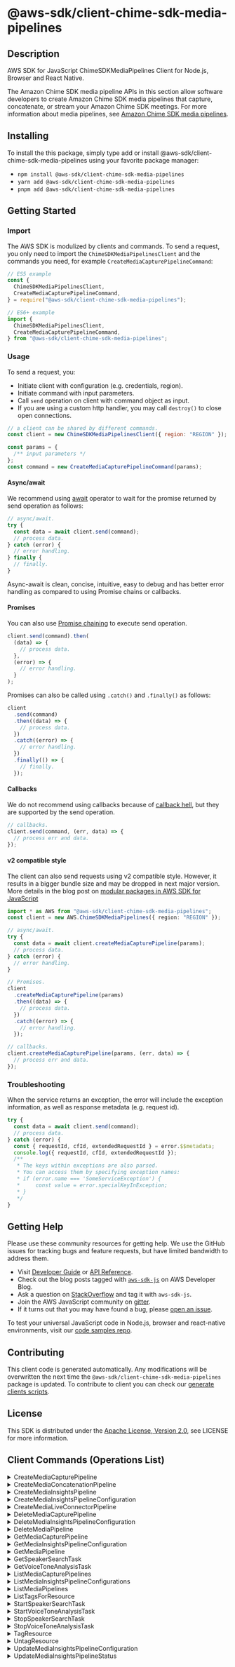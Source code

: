 <!-- generated file, do not edit directly -->

# @aws-sdk/client-chime-sdk-media-pipelines

## Description

AWS SDK for JavaScript ChimeSDKMediaPipelines Client for Node.js, Browser and React Native.

<p>The Amazon Chime SDK media pipeline APIs in this section allow software developers to
create Amazon Chime SDK media pipelines that capture, concatenate, or stream your Amazon Chime SDK meetings. For more information about media pipelines, see <a href="https://docs.aws.amazon.com/chime-sdk/latest/APIReference/API_Operations_Amazon_Chime_SDK_Media_Pipelines.html">Amazon Chime SDK media pipelines</a>. </p>

## Installing

To install the this package, simply type add or install @aws-sdk/client-chime-sdk-media-pipelines
using your favorite package manager:

- `npm install @aws-sdk/client-chime-sdk-media-pipelines`
- `yarn add @aws-sdk/client-chime-sdk-media-pipelines`
- `pnpm add @aws-sdk/client-chime-sdk-media-pipelines`

## Getting Started

### Import

The AWS SDK is modulized by clients and commands.
To send a request, you only need to import the `ChimeSDKMediaPipelinesClient` and
the commands you need, for example `CreateMediaCapturePipelineCommand`:

```js
// ES5 example
const {
  ChimeSDKMediaPipelinesClient,
  CreateMediaCapturePipelineCommand,
} = require("@aws-sdk/client-chime-sdk-media-pipelines");
```

```ts
// ES6+ example
import {
  ChimeSDKMediaPipelinesClient,
  CreateMediaCapturePipelineCommand,
} from "@aws-sdk/client-chime-sdk-media-pipelines";
```

### Usage

To send a request, you:

- Initiate client with configuration (e.g. credentials, region).
- Initiate command with input parameters.
- Call `send` operation on client with command object as input.
- If you are using a custom http handler, you may call `destroy()` to close open connections.

```js
// a client can be shared by different commands.
const client = new ChimeSDKMediaPipelinesClient({ region: "REGION" });

const params = {
  /** input parameters */
};
const command = new CreateMediaCapturePipelineCommand(params);
```

#### Async/await

We recommend using [await](https://developer.mozilla.org/en-US/docs/Web/JavaScript/Reference/Operators/await)
operator to wait for the promise returned by send operation as follows:

```js
// async/await.
try {
  const data = await client.send(command);
  // process data.
} catch (error) {
  // error handling.
} finally {
  // finally.
}
```

Async-await is clean, concise, intuitive, easy to debug and has better error handling
as compared to using Promise chains or callbacks.

#### Promises

You can also use [Promise chaining](https://developer.mozilla.org/en-US/docs/Web/JavaScript/Guide/Using_promises#chaining)
to execute send operation.

```js
client.send(command).then(
  (data) => {
    // process data.
  },
  (error) => {
    // error handling.
  }
);
```

Promises can also be called using `.catch()` and `.finally()` as follows:

```js
client
  .send(command)
  .then((data) => {
    // process data.
  })
  .catch((error) => {
    // error handling.
  })
  .finally(() => {
    // finally.
  });
```

#### Callbacks

We do not recommend using callbacks because of [callback hell](http://callbackhell.com/),
but they are supported by the send operation.

```js
// callbacks.
client.send(command, (err, data) => {
  // process err and data.
});
```

#### v2 compatible style

The client can also send requests using v2 compatible style.
However, it results in a bigger bundle size and may be dropped in next major version. More details in the blog post
on [modular packages in AWS SDK for JavaScript](https://aws.amazon.com/blogs/developer/modular-packages-in-aws-sdk-for-javascript/)

```ts
import * as AWS from "@aws-sdk/client-chime-sdk-media-pipelines";
const client = new AWS.ChimeSDKMediaPipelines({ region: "REGION" });

// async/await.
try {
  const data = await client.createMediaCapturePipeline(params);
  // process data.
} catch (error) {
  // error handling.
}

// Promises.
client
  .createMediaCapturePipeline(params)
  .then((data) => {
    // process data.
  })
  .catch((error) => {
    // error handling.
  });

// callbacks.
client.createMediaCapturePipeline(params, (err, data) => {
  // process err and data.
});
```

### Troubleshooting

When the service returns an exception, the error will include the exception information,
as well as response metadata (e.g. request id).

```js
try {
  const data = await client.send(command);
  // process data.
} catch (error) {
  const { requestId, cfId, extendedRequestId } = error.$$metadata;
  console.log({ requestId, cfId, extendedRequestId });
  /**
   * The keys within exceptions are also parsed.
   * You can access them by specifying exception names:
   * if (error.name === 'SomeServiceException') {
   *     const value = error.specialKeyInException;
   * }
   */
}
```

## Getting Help

Please use these community resources for getting help.
We use the GitHub issues for tracking bugs and feature requests, but have limited bandwidth to address them.

- Visit [Developer Guide](https://docs.aws.amazon.com/sdk-for-javascript/v3/developer-guide/welcome.html)
  or [API Reference](https://docs.aws.amazon.com/AWSJavaScriptSDK/v3/latest/index.html).
- Check out the blog posts tagged with [`aws-sdk-js`](https://aws.amazon.com/blogs/developer/tag/aws-sdk-js/)
  on AWS Developer Blog.
- Ask a question on [StackOverflow](https://stackoverflow.com/questions/tagged/aws-sdk-js) and tag it with `aws-sdk-js`.
- Join the AWS JavaScript community on [gitter](https://gitter.im/aws/aws-sdk-js-v3).
- If it turns out that you may have found a bug, please [open an issue](https://github.com/aws/aws-sdk-js-v3/issues/new/choose).

To test your universal JavaScript code in Node.js, browser and react-native environments,
visit our [code samples repo](https://github.com/aws-samples/aws-sdk-js-tests).

## Contributing

This client code is generated automatically. Any modifications will be overwritten the next time the `@aws-sdk/client-chime-sdk-media-pipelines` package is updated.
To contribute to client you can check our [generate clients scripts](https://github.com/aws/aws-sdk-js-v3/tree/main/scripts/generate-clients).

## License

This SDK is distributed under the
[Apache License, Version 2.0](http://www.apache.org/licenses/LICENSE-2.0),
see LICENSE for more information.

## Client Commands (Operations List)

<details>
<summary>
CreateMediaCapturePipeline
</summary>

[Command API Reference](https://docs.aws.amazon.com/AWSJavaScriptSDK/v3/latest/clients/client-chime-sdk-media-pipelines/classes/createmediacapturepipelinecommand.html) / [Input](https://docs.aws.amazon.com/AWSJavaScriptSDK/v3/latest/clients/client-chime-sdk-media-pipelines/interfaces/createmediacapturepipelinecommandinput.html) / [Output](https://docs.aws.amazon.com/AWSJavaScriptSDK/v3/latest/clients/client-chime-sdk-media-pipelines/interfaces/createmediacapturepipelinecommandoutput.html)

</details>
<details>
<summary>
CreateMediaConcatenationPipeline
</summary>

[Command API Reference](https://docs.aws.amazon.com/AWSJavaScriptSDK/v3/latest/clients/client-chime-sdk-media-pipelines/classes/createmediaconcatenationpipelinecommand.html) / [Input](https://docs.aws.amazon.com/AWSJavaScriptSDK/v3/latest/clients/client-chime-sdk-media-pipelines/interfaces/createmediaconcatenationpipelinecommandinput.html) / [Output](https://docs.aws.amazon.com/AWSJavaScriptSDK/v3/latest/clients/client-chime-sdk-media-pipelines/interfaces/createmediaconcatenationpipelinecommandoutput.html)

</details>
<details>
<summary>
CreateMediaInsightsPipeline
</summary>

[Command API Reference](https://docs.aws.amazon.com/AWSJavaScriptSDK/v3/latest/clients/client-chime-sdk-media-pipelines/classes/createmediainsightspipelinecommand.html) / [Input](https://docs.aws.amazon.com/AWSJavaScriptSDK/v3/latest/clients/client-chime-sdk-media-pipelines/interfaces/createmediainsightspipelinecommandinput.html) / [Output](https://docs.aws.amazon.com/AWSJavaScriptSDK/v3/latest/clients/client-chime-sdk-media-pipelines/interfaces/createmediainsightspipelinecommandoutput.html)

</details>
<details>
<summary>
CreateMediaInsightsPipelineConfiguration
</summary>

[Command API Reference](https://docs.aws.amazon.com/AWSJavaScriptSDK/v3/latest/clients/client-chime-sdk-media-pipelines/classes/createmediainsightspipelineconfigurationcommand.html) / [Input](https://docs.aws.amazon.com/AWSJavaScriptSDK/v3/latest/clients/client-chime-sdk-media-pipelines/interfaces/createmediainsightspipelineconfigurationcommandinput.html) / [Output](https://docs.aws.amazon.com/AWSJavaScriptSDK/v3/latest/clients/client-chime-sdk-media-pipelines/interfaces/createmediainsightspipelineconfigurationcommandoutput.html)

</details>
<details>
<summary>
CreateMediaLiveConnectorPipeline
</summary>

[Command API Reference](https://docs.aws.amazon.com/AWSJavaScriptSDK/v3/latest/clients/client-chime-sdk-media-pipelines/classes/createmedialiveconnectorpipelinecommand.html) / [Input](https://docs.aws.amazon.com/AWSJavaScriptSDK/v3/latest/clients/client-chime-sdk-media-pipelines/interfaces/createmedialiveconnectorpipelinecommandinput.html) / [Output](https://docs.aws.amazon.com/AWSJavaScriptSDK/v3/latest/clients/client-chime-sdk-media-pipelines/interfaces/createmedialiveconnectorpipelinecommandoutput.html)

</details>
<details>
<summary>
DeleteMediaCapturePipeline
</summary>

[Command API Reference](https://docs.aws.amazon.com/AWSJavaScriptSDK/v3/latest/clients/client-chime-sdk-media-pipelines/classes/deletemediacapturepipelinecommand.html) / [Input](https://docs.aws.amazon.com/AWSJavaScriptSDK/v3/latest/clients/client-chime-sdk-media-pipelines/interfaces/deletemediacapturepipelinecommandinput.html) / [Output](https://docs.aws.amazon.com/AWSJavaScriptSDK/v3/latest/clients/client-chime-sdk-media-pipelines/interfaces/deletemediacapturepipelinecommandoutput.html)

</details>
<details>
<summary>
DeleteMediaInsightsPipelineConfiguration
</summary>

[Command API Reference](https://docs.aws.amazon.com/AWSJavaScriptSDK/v3/latest/clients/client-chime-sdk-media-pipelines/classes/deletemediainsightspipelineconfigurationcommand.html) / [Input](https://docs.aws.amazon.com/AWSJavaScriptSDK/v3/latest/clients/client-chime-sdk-media-pipelines/interfaces/deletemediainsightspipelineconfigurationcommandinput.html) / [Output](https://docs.aws.amazon.com/AWSJavaScriptSDK/v3/latest/clients/client-chime-sdk-media-pipelines/interfaces/deletemediainsightspipelineconfigurationcommandoutput.html)

</details>
<details>
<summary>
DeleteMediaPipeline
</summary>

[Command API Reference](https://docs.aws.amazon.com/AWSJavaScriptSDK/v3/latest/clients/client-chime-sdk-media-pipelines/classes/deletemediapipelinecommand.html) / [Input](https://docs.aws.amazon.com/AWSJavaScriptSDK/v3/latest/clients/client-chime-sdk-media-pipelines/interfaces/deletemediapipelinecommandinput.html) / [Output](https://docs.aws.amazon.com/AWSJavaScriptSDK/v3/latest/clients/client-chime-sdk-media-pipelines/interfaces/deletemediapipelinecommandoutput.html)

</details>
<details>
<summary>
GetMediaCapturePipeline
</summary>

[Command API Reference](https://docs.aws.amazon.com/AWSJavaScriptSDK/v3/latest/clients/client-chime-sdk-media-pipelines/classes/getmediacapturepipelinecommand.html) / [Input](https://docs.aws.amazon.com/AWSJavaScriptSDK/v3/latest/clients/client-chime-sdk-media-pipelines/interfaces/getmediacapturepipelinecommandinput.html) / [Output](https://docs.aws.amazon.com/AWSJavaScriptSDK/v3/latest/clients/client-chime-sdk-media-pipelines/interfaces/getmediacapturepipelinecommandoutput.html)

</details>
<details>
<summary>
GetMediaInsightsPipelineConfiguration
</summary>

[Command API Reference](https://docs.aws.amazon.com/AWSJavaScriptSDK/v3/latest/clients/client-chime-sdk-media-pipelines/classes/getmediainsightspipelineconfigurationcommand.html) / [Input](https://docs.aws.amazon.com/AWSJavaScriptSDK/v3/latest/clients/client-chime-sdk-media-pipelines/interfaces/getmediainsightspipelineconfigurationcommandinput.html) / [Output](https://docs.aws.amazon.com/AWSJavaScriptSDK/v3/latest/clients/client-chime-sdk-media-pipelines/interfaces/getmediainsightspipelineconfigurationcommandoutput.html)

</details>
<details>
<summary>
GetMediaPipeline
</summary>

[Command API Reference](https://docs.aws.amazon.com/AWSJavaScriptSDK/v3/latest/clients/client-chime-sdk-media-pipelines/classes/getmediapipelinecommand.html) / [Input](https://docs.aws.amazon.com/AWSJavaScriptSDK/v3/latest/clients/client-chime-sdk-media-pipelines/interfaces/getmediapipelinecommandinput.html) / [Output](https://docs.aws.amazon.com/AWSJavaScriptSDK/v3/latest/clients/client-chime-sdk-media-pipelines/interfaces/getmediapipelinecommandoutput.html)

</details>
<details>
<summary>
GetSpeakerSearchTask
</summary>

[Command API Reference](https://docs.aws.amazon.com/AWSJavaScriptSDK/v3/latest/clients/client-chime-sdk-media-pipelines/classes/getspeakersearchtaskcommand.html) / [Input](https://docs.aws.amazon.com/AWSJavaScriptSDK/v3/latest/clients/client-chime-sdk-media-pipelines/interfaces/getspeakersearchtaskcommandinput.html) / [Output](https://docs.aws.amazon.com/AWSJavaScriptSDK/v3/latest/clients/client-chime-sdk-media-pipelines/interfaces/getspeakersearchtaskcommandoutput.html)

</details>
<details>
<summary>
GetVoiceToneAnalysisTask
</summary>

[Command API Reference](https://docs.aws.amazon.com/AWSJavaScriptSDK/v3/latest/clients/client-chime-sdk-media-pipelines/classes/getvoicetoneanalysistaskcommand.html) / [Input](https://docs.aws.amazon.com/AWSJavaScriptSDK/v3/latest/clients/client-chime-sdk-media-pipelines/interfaces/getvoicetoneanalysistaskcommandinput.html) / [Output](https://docs.aws.amazon.com/AWSJavaScriptSDK/v3/latest/clients/client-chime-sdk-media-pipelines/interfaces/getvoicetoneanalysistaskcommandoutput.html)

</details>
<details>
<summary>
ListMediaCapturePipelines
</summary>

[Command API Reference](https://docs.aws.amazon.com/AWSJavaScriptSDK/v3/latest/clients/client-chime-sdk-media-pipelines/classes/listmediacapturepipelinescommand.html) / [Input](https://docs.aws.amazon.com/AWSJavaScriptSDK/v3/latest/clients/client-chime-sdk-media-pipelines/interfaces/listmediacapturepipelinescommandinput.html) / [Output](https://docs.aws.amazon.com/AWSJavaScriptSDK/v3/latest/clients/client-chime-sdk-media-pipelines/interfaces/listmediacapturepipelinescommandoutput.html)

</details>
<details>
<summary>
ListMediaInsightsPipelineConfigurations
</summary>

[Command API Reference](https://docs.aws.amazon.com/AWSJavaScriptSDK/v3/latest/clients/client-chime-sdk-media-pipelines/classes/listmediainsightspipelineconfigurationscommand.html) / [Input](https://docs.aws.amazon.com/AWSJavaScriptSDK/v3/latest/clients/client-chime-sdk-media-pipelines/interfaces/listmediainsightspipelineconfigurationscommandinput.html) / [Output](https://docs.aws.amazon.com/AWSJavaScriptSDK/v3/latest/clients/client-chime-sdk-media-pipelines/interfaces/listmediainsightspipelineconfigurationscommandoutput.html)

</details>
<details>
<summary>
ListMediaPipelines
</summary>

[Command API Reference](https://docs.aws.amazon.com/AWSJavaScriptSDK/v3/latest/clients/client-chime-sdk-media-pipelines/classes/listmediapipelinescommand.html) / [Input](https://docs.aws.amazon.com/AWSJavaScriptSDK/v3/latest/clients/client-chime-sdk-media-pipelines/interfaces/listmediapipelinescommandinput.html) / [Output](https://docs.aws.amazon.com/AWSJavaScriptSDK/v3/latest/clients/client-chime-sdk-media-pipelines/interfaces/listmediapipelinescommandoutput.html)

</details>
<details>
<summary>
ListTagsForResource
</summary>

[Command API Reference](https://docs.aws.amazon.com/AWSJavaScriptSDK/v3/latest/clients/client-chime-sdk-media-pipelines/classes/listtagsforresourcecommand.html) / [Input](https://docs.aws.amazon.com/AWSJavaScriptSDK/v3/latest/clients/client-chime-sdk-media-pipelines/interfaces/listtagsforresourcecommandinput.html) / [Output](https://docs.aws.amazon.com/AWSJavaScriptSDK/v3/latest/clients/client-chime-sdk-media-pipelines/interfaces/listtagsforresourcecommandoutput.html)

</details>
<details>
<summary>
StartSpeakerSearchTask
</summary>

[Command API Reference](https://docs.aws.amazon.com/AWSJavaScriptSDK/v3/latest/clients/client-chime-sdk-media-pipelines/classes/startspeakersearchtaskcommand.html) / [Input](https://docs.aws.amazon.com/AWSJavaScriptSDK/v3/latest/clients/client-chime-sdk-media-pipelines/interfaces/startspeakersearchtaskcommandinput.html) / [Output](https://docs.aws.amazon.com/AWSJavaScriptSDK/v3/latest/clients/client-chime-sdk-media-pipelines/interfaces/startspeakersearchtaskcommandoutput.html)

</details>
<details>
<summary>
StartVoiceToneAnalysisTask
</summary>

[Command API Reference](https://docs.aws.amazon.com/AWSJavaScriptSDK/v3/latest/clients/client-chime-sdk-media-pipelines/classes/startvoicetoneanalysistaskcommand.html) / [Input](https://docs.aws.amazon.com/AWSJavaScriptSDK/v3/latest/clients/client-chime-sdk-media-pipelines/interfaces/startvoicetoneanalysistaskcommandinput.html) / [Output](https://docs.aws.amazon.com/AWSJavaScriptSDK/v3/latest/clients/client-chime-sdk-media-pipelines/interfaces/startvoicetoneanalysistaskcommandoutput.html)

</details>
<details>
<summary>
StopSpeakerSearchTask
</summary>

[Command API Reference](https://docs.aws.amazon.com/AWSJavaScriptSDK/v3/latest/clients/client-chime-sdk-media-pipelines/classes/stopspeakersearchtaskcommand.html) / [Input](https://docs.aws.amazon.com/AWSJavaScriptSDK/v3/latest/clients/client-chime-sdk-media-pipelines/interfaces/stopspeakersearchtaskcommandinput.html) / [Output](https://docs.aws.amazon.com/AWSJavaScriptSDK/v3/latest/clients/client-chime-sdk-media-pipelines/interfaces/stopspeakersearchtaskcommandoutput.html)

</details>
<details>
<summary>
StopVoiceToneAnalysisTask
</summary>

[Command API Reference](https://docs.aws.amazon.com/AWSJavaScriptSDK/v3/latest/clients/client-chime-sdk-media-pipelines/classes/stopvoicetoneanalysistaskcommand.html) / [Input](https://docs.aws.amazon.com/AWSJavaScriptSDK/v3/latest/clients/client-chime-sdk-media-pipelines/interfaces/stopvoicetoneanalysistaskcommandinput.html) / [Output](https://docs.aws.amazon.com/AWSJavaScriptSDK/v3/latest/clients/client-chime-sdk-media-pipelines/interfaces/stopvoicetoneanalysistaskcommandoutput.html)

</details>
<details>
<summary>
TagResource
</summary>

[Command API Reference](https://docs.aws.amazon.com/AWSJavaScriptSDK/v3/latest/clients/client-chime-sdk-media-pipelines/classes/tagresourcecommand.html) / [Input](https://docs.aws.amazon.com/AWSJavaScriptSDK/v3/latest/clients/client-chime-sdk-media-pipelines/interfaces/tagresourcecommandinput.html) / [Output](https://docs.aws.amazon.com/AWSJavaScriptSDK/v3/latest/clients/client-chime-sdk-media-pipelines/interfaces/tagresourcecommandoutput.html)

</details>
<details>
<summary>
UntagResource
</summary>

[Command API Reference](https://docs.aws.amazon.com/AWSJavaScriptSDK/v3/latest/clients/client-chime-sdk-media-pipelines/classes/untagresourcecommand.html) / [Input](https://docs.aws.amazon.com/AWSJavaScriptSDK/v3/latest/clients/client-chime-sdk-media-pipelines/interfaces/untagresourcecommandinput.html) / [Output](https://docs.aws.amazon.com/AWSJavaScriptSDK/v3/latest/clients/client-chime-sdk-media-pipelines/interfaces/untagresourcecommandoutput.html)

</details>
<details>
<summary>
UpdateMediaInsightsPipelineConfiguration
</summary>

[Command API Reference](https://docs.aws.amazon.com/AWSJavaScriptSDK/v3/latest/clients/client-chime-sdk-media-pipelines/classes/updatemediainsightspipelineconfigurationcommand.html) / [Input](https://docs.aws.amazon.com/AWSJavaScriptSDK/v3/latest/clients/client-chime-sdk-media-pipelines/interfaces/updatemediainsightspipelineconfigurationcommandinput.html) / [Output](https://docs.aws.amazon.com/AWSJavaScriptSDK/v3/latest/clients/client-chime-sdk-media-pipelines/interfaces/updatemediainsightspipelineconfigurationcommandoutput.html)

</details>
<details>
<summary>
UpdateMediaInsightsPipelineStatus
</summary>

[Command API Reference](https://docs.aws.amazon.com/AWSJavaScriptSDK/v3/latest/clients/client-chime-sdk-media-pipelines/classes/updatemediainsightspipelinestatuscommand.html) / [Input](https://docs.aws.amazon.com/AWSJavaScriptSDK/v3/latest/clients/client-chime-sdk-media-pipelines/interfaces/updatemediainsightspipelinestatuscommandinput.html) / [Output](https://docs.aws.amazon.com/AWSJavaScriptSDK/v3/latest/clients/client-chime-sdk-media-pipelines/interfaces/updatemediainsightspipelinestatuscommandoutput.html)

</details>
